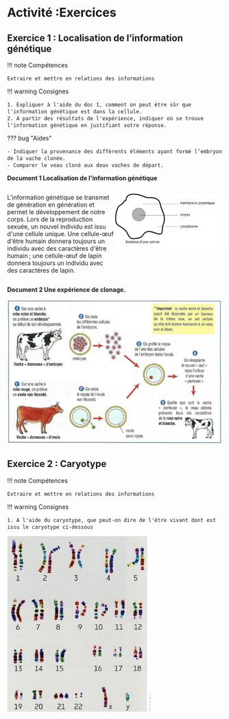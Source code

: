 # Activité :Exercices

## Exercice 1 : Localisation de l’information génétique

!!! note Compétences

    Extraire et mettre en relations des informations 

!!! warning Consignes

    1. Expliquer à l'aide du doc 1, comment on peut être sûr que l'information génétique est dans la cellule.
    2. A partir des résultats de l'expérience, indiquer où se trouve l'information génétique en justifiant votre réponse.
    
??? bug "Aides"

    - Indiquer la provenance des différents éléments ayant formé l’embryon de la vache clonée.
    - Comparer le veau cloné aux deux vaches de départ.


**Document 1 Localisation de l'information génétique**
<div markdown style="display:flex; flex-direction: row;">

<div markdown style="display:flex;  flex: 1 1 0; flex-direction: row;">

L’information génétique se transmet de génération en génération et permet le développement de notre corps. 
Lors de la reproduction sexuée, un nouvel individu est issu d'une cellule unique.
Une cellule-œuf d'être humain donnera toujours un individu avec des caractères d'être humain ; une cellule-œuf de lapin donnera toujours un individu avec des caractères de lapin.
</div>

<div markdown style="display:flex;  flex: 1 1 0; flex-direction: row;">

![](pictures/schemaCellule.png)

</div>

</div>

**Document 2 Une expérience de clonage.**

![](pictures/clonage.png)

## Exercice 2 : Caryotype

!!! note Compétences

    Extraire et mettre en relations des informations 

!!! warning Consignes

    1. A l'aide du caryotype, que peut-on dire de l'être vivant dont est issu le caryotype ci-dessous


![](pictures/caryotypeDown.png)
